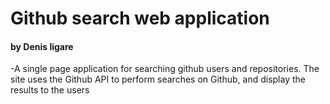 #  Github search web application
#### by Denis ligare
-A single page application for searching github users and repositories. The site uses the Github API to perform searches on Github, and display the results to the users